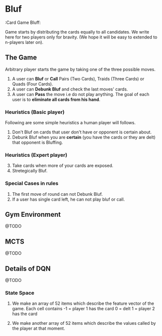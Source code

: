 # Bluf
:Card Game Bluff:

Game starts by distributing the cards equally to all candidates.
We write here for two players only for bravity.
(We hope it will be easy to extended to n-players later on).

## The Game
Arbitrary player starts the game by taking one of the three possible moves.
1. A user can **Bluf** or **Call** Pairs (Two Cards), Traids (Three Cards) or Quads (Four Cards).
2. A user can **Debunk Bluf** and check the last moves' cards.
3. A user can **Pass** the move i.e do not play anything.
The goal of each user is to **eliminate all cards from his hand**.

### Heuristics (Basic player)
Following are some simple heuristics a human player will follows.

1. Don't Bluf on cards that user don't have or opponent is certain about.
2. Debunk Bluf when you are **certain** (you have the cards or they are delt) that opponent is Bluffing.

### Heuristics (Expert player)
3. Take cards when more of your cards are exposed. 
4. Stretegically Bluf.

### Special Cases in rules

1. The first move of round can not Debunk Bluf.
2. If a user has single card left, he can not play bluf or call.

## Gym Environment
@TODO 

## MCTS
@TODO

## Details of DQN
@TODO

### State Space
1. We make an array of 52 items which describe the feature vector of the game. Each cell contains
 -1 = player 1 has the card
  0 = delt
  1 = player 2 has the card

2. We make another array of 52 items which describe the values called by the player at that moment.
  
